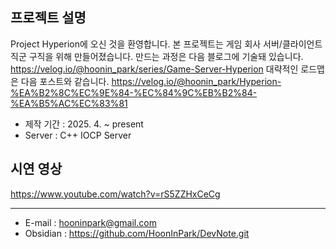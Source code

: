 프로젝트 설명
----

Project Hyperion에 오신 것을 환영합니다. 
본 프로젝트는 게임 회사 서버/클라이언트 직군 구직을 위해 만들어졌습니다. 
만드는 과정은 다음 블로그에 기술돼 있습니다. 
https://velog.io/@hoonin_park/series/Game-Server-Hyperion
대략적인 로드맵은 다음 포스트와 같습니다.
https://velog.io/@hoonin_park/Hyperion-%EA%B2%8C%EC%9E%84-%EC%84%9C%EB%B2%84-%EA%B5%AC%EC%83%81

- 제작 기간 : 2025. 4. ~ present
- Server : C++ IOCP Server

시연 영상
----
https://www.youtube.com/watch?v=rS5ZZHxCeCg

----

- E-mail : hooninpark@gmail.com
- Obsidian : https://github.com/HoonInPark/DevNote.git
